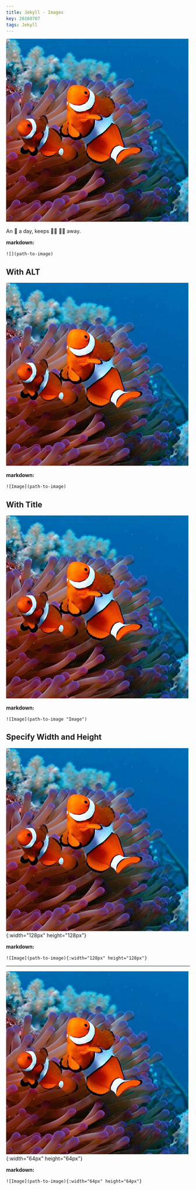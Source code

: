 ```yaml
---
title: Jekyll - Images
key: 20160707
tags: Jekyll
---
```


![](/docs/assets/images/image.jpg)

An :apple: a day, keeps :woman_health_worker: :man_health_worker: away.

<!--more-->

**markdown:**

    ![](path-to-image)

## With ALT

![Image](/docs/assets/images/image.jpg)

**markdown:**

    ![Image](path-to-image)

## With Title

![Image](/docs/assets/images/image.jpg "Image")

**markdown:**

    ![Image](path-to-image "Image")

## Specify Width and Height

![Image](/docs/assets/images/image.jpg "Image@128x128"){:width="128px" height="128px"}

**markdown:**

    ![Image](path-to-image){:width="128px" height="128px"}

---

![Image](/docs/assets/images/image.jpg "Image@64x64"){:width="64px" height="64px"}

**markdown:**

    ![Image](path-to-image){:width="64px" height="64px"}
